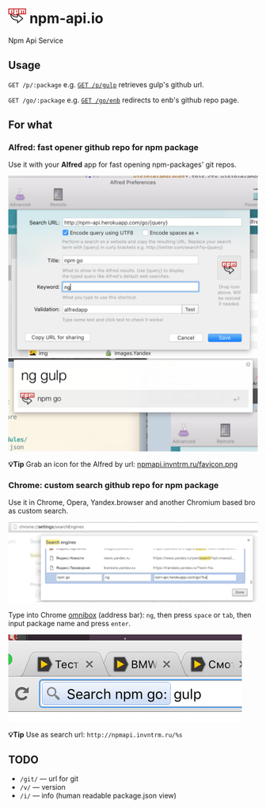 # ![logo](favicon.png) npm-api.io
Npm Api Service

## Usage

`GET /p/:package` e.g. [`GET /p/gulp`](http://npmapi.invntrm.ru/p/gulp)
retrieves gulp's github url.

`GET /go/:package` e.g. [`GET /go/enb`](http://npmapi.invntrm.ru/go/enb)
redirects to enb's github repo page.

## For what
### Alfred: fast opener github repo for npm package
Use it with your **Alfred** app for fast opening npm-packages' git repos.

![Alfred.app npm-go — setup](alfred-setup.png)
![Alfred.app npm-go — use](alfred-use.png)

**💡Tip** Grab an icon for the Alfred by url: [npmapi.invntrm.ru/favicon.png](http://npmapi.invntrm.ru/favicon.png)

### Chrome: custom search github repo for npm package
Use it in Chrome, Opera, Yandex.browser and another Chromium based bro as custom search.

![Chrome.app npm-go — setup](chrome-setup.png)

Type into Chrome [omnibox](http://www.makeuseof.com/tag/11-quick-tricks-to-become-a-chrome-omnibox-power-user/) (address bar): `ng`, then press `space` or `tab`, then input package name and press `enter`.

![Chrome.app npm-go — use](chrome-use.png)

**💡Tip** Use as search url: `http://npmapi.invntrm.ru/%s`

## TODO
* `/git/` — url for git
* `/v/` — version
* `/i/` — info (human readable package.json view)
